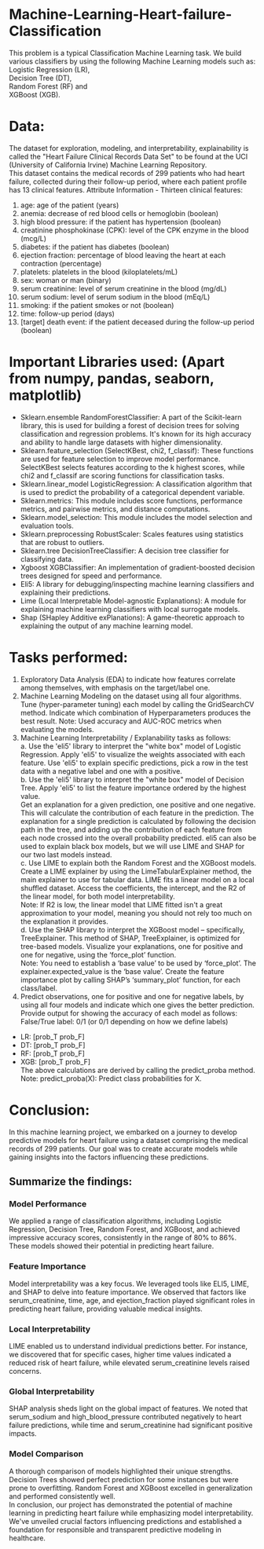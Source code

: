# Machine-Learning-Heart-failure-Classification
This problem is a typical Classification Machine Learning task. We build various classifiers by using the following Machine Learning models such as: <br>
Logistic Regression (LR),<br> Decision Tree (DT), <br>Random Forest (RF) and <br>XGBoost (XGB).
# Data:
The dataset for exploration, modeling, and interpretability, explainability is called the "Heart Failure Clinical Records Data Set" to be found at the UCI (University of California Irvine) Machine Learning Repository.<br>
This dataset contains the medical records of 299 patients who had heart failure, collected during their follow-up period, where each patient profile has 13 clinical features.
Attribute Information - Thirteen clinical features: 
1. age: age of the patient (years)
2. anemia: decrease of red blood cells or hemoglobin (boolean)
3. high blood pressure: if the patient has hypertension (boolean)
4. creatinine phosphokinase (CPK): level of the CPK enzyme in the blood (mcg/L)
5. diabetes: if the patient has diabetes (boolean)
6. ejection fraction: percentage of blood leaving the heart at each contraction (percentage)
7. platelets: platelets in the blood (kiloplatelets/mL)
8. sex: woman or man (binary)
9. serum creatinine: level of serum creatinine in the blood (mg/dL)
10. serum sodium: level of serum sodium in the blood (mEq/L)
11. smoking: if the patient smokes or not (boolean)
12. time: follow-up period (days)
13. [target] death event: if the patient deceased during the follow-up period (boolean)
# Important Libraries used: (Apart from numpy, pandas, seaborn, matplotlib)
- Sklearn.ensemble RandomForestClassifier: A part of the Scikit-learn library, this is used for building a forest of decision trees for solving classification and regression problems. It's known for its high accuracy and ability to handle large datasets with higher dimensionality.
- Sklearn.feature_selection (SelectKBest, chi2, f_classif): These functions are used for feature selection to improve model performance. SelectKBest selects features according to the k highest scores, while chi2 and f_classif are scoring functions for classification tasks.
- Sklearn.linear_model LogisticRegression: A classification algorithm that is used to predict the probability of a categorical dependent variable.
- Sklearn.metrics: This module includes score functions, performance metrics, and pairwise metrics, and distance computations.
- Sklearn.model_selection: This module includes the model selection and evaluation tools.
- Sklearn.preprocessing RobustScaler: Scales features using statistics that are robust to outliers.
- Sklearn.tree DecisionTreeClassifier: A decision tree classifier for classifying data.
- Xgboost XGBClassifier: An implementation of gradient-boosted decision trees designed for speed and performance.
- Eli5: A library for debugging/inspecting machine learning classifiers and explaining their predictions.
- Lime (Local Interpretable Model-agnostic Explanations): A module for explaining machine learning classifiers with local surrogate models.
- Shap (SHapley Additive exPlanations): A game-theoretic approach to explaining the output of any machine learning model.
# Tasks performed:
1. Exploratory Data Analysis (EDA) to indicate how features correlate among themselves, with emphasis on the target/label one.
2. Machine Learning Modeling on the dataset using all four algorithms. Tune (hyper-parameter tuning) each model by calling the GridSearchCV method. Indicate which combination of Hyperparameters produces the best result. Note: Used accuracy and AUC-ROC metrics when evaluating the models.
3. Machine Learning Interpretability / Explanability tasks as follows: <br>
a. Use the 'eli5' library to interpret the "white box" model of Logistic Regression. Apply 'eli5' to visualize the weights associated with each feature. Use 'eli5' to explain specific predictions, pick a row in the test data with a negative label and one with a positive. <br>
b. Use the 'eli5' library to interpret the "white box" model of Decision Tree. Apply 'eli5' to list the feature importance ordered by the highest value. <br>
Get an explanation for a given prediction, one positive and one negative. This will calculate the contribution of each feature in the prediction. The explanation for a single prediction is calculated by following the decision path in the tree, and adding up the contribution of each feature from each node crossed into the overall probability predicted. eli5 can also be used to explain black box models, but we will use LIME and SHAP for our two last models instead. <br>
c. Use LIME to explain both the Random Forest and the XGBoost models. Create a LIME explainer by using the LimeTabularExplainer method, the main explainer to use for tabular data. LIME fits a linear model on a local shuffled dataset. Access the coefficients, the intercept, and the R2 of the linear model, for both model interpretability. <br>
Note: If R2 is low, the linear model that LIME fitted isn't a great approximation to your model, meaning you should not rely too much on the explanation it provides. <br>
d. Use the SHAP library to interpret the XGBoost model – specifically, TreeExplainer. This method of SHAP, TreeExplainer, is optimized for tree-based models. Visualize your explanations, one for positive and one for negative, using the ‘force_plot’ function. <br>
Note: You need to establish a ‘base value’ to be used by ‘force_plot’. The explainer.expected_value is the ‘base value’. Create the feature importance plot by calling SHAP’s ‘summary_plot’ function, for each class/label.
4. Predict observations, one for positive and one for negative labels, by using all four models and indicate which one gives the better prediction. Provide output for showing the accuracy of each model as follows: False/True label: 0/1 (or 0/1 depending on how we define labels)
- LR: [prob_T prob_F]
- DT: [prob_T prob_F]
- RF: [prob_T prob_F]
- XGB: [prob_T prob_F] <br>
The above calculations are derived by calling the predict_proba method. Note: predict_proba(X): Predict class probabilities for X.
# Conclusion:
In this machine learning project, we embarked on a journey to develop predictive models for heart failure using a dataset comprising the medical records of 299 patients. Our goal was to create accurate models while gaining insights into the factors influencing these predictions. <br>
## Summarize the findings:
### Model Performance
We applied a range of classification algorithms, including Logistic Regression, Decision Tree, Random Forest, and XGBoost, and achieved impressive accuracy scores, consistently in the range of 80% to 86%. These models showed their potential in predicting heart failure.
### Feature Importance
Model interpretability was a key focus. We leveraged tools like ELI5, LIME, and SHAP to delve into feature importance. We observed that factors like serum_creatinine, time, age, and ejection_fraction played significant roles in predicting heart failure, providing valuable medical insights.
### Local Interpretability
LIME enabled us to understand individual predictions better. For instance, we discovered that for specific cases, higher time values indicated a reduced risk of heart failure, while elevated serum_creatinine levels raised concerns.
### Global Interpretability
SHAP analysis sheds light on the global impact of features. We noted that serum_sodium and high_blood_pressure contributed negatively to heart failure predictions, while time and serum_creatinine had significant positive impacts.
### Model Comparison
A thorough comparison of models highlighted their unique strengths. Decision Trees showed perfect prediction for some instances but were prone to overfitting. Random Forest and XGBoost excelled in generalization and performed consistently well. <br>
In conclusion, our project has demonstrated the potential of machine learning in predicting heart failure while emphasizing model interpretability. We've unveiled crucial factors influencing predictions and established a foundation for responsible and transparent predictive modeling in healthcare.
